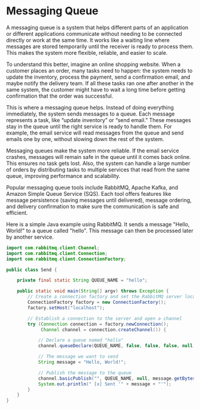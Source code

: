 # Messaging Queue

A messaging queue is a system that helps different parts of an application or different applications communicate without needing to be connected directly or work at the same time. It works like a waiting line where messages are stored temporarily until the receiver is ready to process them. This makes the system more flexible, reliable, and easier to scale.

To understand this better, imagine an online shopping website. When a customer places an order, many tasks need to happen: the system needs to update the inventory, process the payment, send a confirmation email, and maybe notify the delivery team. If all these tasks ran one after another in the same system, the customer might have to wait a long time before getting confirmation that the order was successful.

This is where a messaging queue helps. Instead of doing everything immediately, the system sends messages to a queue. Each message represents a task, like “update inventory” or “send email.” These messages stay in the queue until the right service is ready to handle them. For example, the email service will read messages from the queue and send emails one by one, without slowing down the rest of the system.

Messaging queues make the system more reliable. If the email service crashes, messages will remain safe in the queue until it comes back online. This ensures no task gets lost. Also, the system can handle a large number of orders by distributing tasks to multiple services that read from the same queue, improving performance and scalability.

Popular messaging queue tools include RabbitMQ, Apache Kafka, and Amazon Simple Queue Service (SQS). Each tool offers features like message persistence (saving messages until delivered), message ordering, and delivery confirmation to make sure the communication is safe and efficient.

Here is a simple Java example using RabbitMQ. It sends a message "Hello, World!" to a queue called "hello". This message can then be processed later by another service.

```java
import com.rabbitmq.client.Channel;
import com.rabbitmq.client.Connection;
import com.rabbitmq.client.ConnectionFactory;

public class Send {

    private final static String QUEUE_NAME = "hello";

    public static void main(String[] argv) throws Exception {
        // Create a connection factory and set the RabbitMQ server location
        ConnectionFactory factory = new ConnectionFactory();
        factory.setHost("localhost");

        // Establish a connection to the server and open a channel
        try (Connection connection = factory.newConnection();
             Channel channel = connection.createChannel()) {

            // Declare a queue named "hello"
            channel.queueDeclare(QUEUE_NAME, false, false, false, null);

            // The message we want to send
            String message = "Hello, World!";

            // Publish the message to the queue
            channel.basicPublish("", QUEUE_NAME, null, message.getBytes("UTF-8"));
            System.out.println(" [x] Sent '" + message + "'");
        }
    }
}
